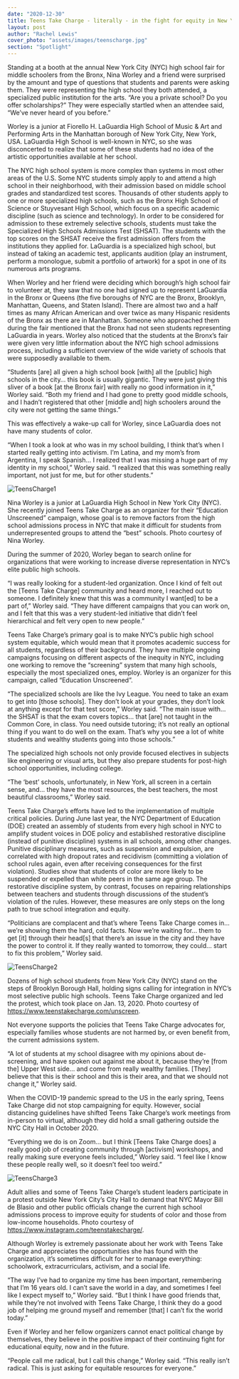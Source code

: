 ```yaml
---
date: "2020-12-30"
title: Teens Take Charge - literally - in the fight for equity in New York City schools
layout: post
author: "Rachel Lewis"
cover_photo: "assets/images/teenscharge.jpg"
section: "Spotlight"
---
```


Standing at a booth at the annual New York City (NYC) high school fair for middle schoolers from the Bronx, Nina Worley and a friend were surprised by the amount and type of questions that students and parents were asking them. They were representing the high school they both attended, a specialized public institution for the arts. “Are you a private school? Do you offer scholarships?” They were especially startled when an attendee said, “We’ve never heard of you before.”

Worley is a junior at Fiorello H. LaGuardia High School of Music & Art and Performing Arts in the Manhattan borough of New York City, New York, USA. LaGuardia High School is well-known in NYC, so she was disconcerted to realize that some of these students had no idea of the artistic opportunities available at her school.

The NYC high school system is more complex than systems in most other areas of the U.S. Some NYC students simply apply to and attend a high school in their neighborhood, with their admission based on middle school grades and standardized test scores. Thousands of other students apply to one or more specialized high schools, such as the Bronx High School of Science or Stuyvesant High School, which focus on a specific academic discipline (such as science and technology). In order to be considered for admission to these extremely selective schools, students must take the Specialized High Schools Admissions Test (SHSAT). The students with the top scores on the SHSAT receive the first admission offers from the institutions they applied for. LaGuardia is a specialized high school, but instead of taking an academic test, applicants audition (play an instrument, perform a monologue, submit a portfolio of artwork) for a spot in one of its numerous arts programs.

When Worley and her friend were deciding which borough’s high school fair to volunteer at, they saw that no one had signed up to represent LaGuardia in the Bronx or Queens (the five boroughs of NYC are the Bronx, Brooklyn, Manhattan, Queens, and Staten Island). There are almost two and a half times as many African American and over twice as many Hispanic residents of the Bronx as there are in Manhattan. Someone who approached them during the fair mentioned that the Bronx had not seen students representing LaGuardia in years. Worley also noticed that the students at the Bronx’s fair were given very little information about the NYC high school admissions process, including a sufficient overview of the wide variety of schools that were supposedly available to them.

“Students [are] all given a high school book [with] all the [public] high schools in the city… this book is usually gigantic. They were just giving this sliver of a book [at the Bronx fair] with really no good information in it,” Worley said. “Both my friend and I had gone to pretty good middle schools, and I hadn’t registered that other [middle and] high schoolers around the city were not getting the same things.”

This was effectively a wake-up call for Worley, since LaGuardia does not have many students of color.

“When I took a look at who was in my school building, I think that’s when I started really getting into activism. I’m Latina, and my mom’s from Argentina, I speak Spanish… I realized that I was missing a huge part of my identity in my school,” Worley said. “I realized that this was something really important, not just for me, but for other students.”

![TeensCharge1](/assets/images/teenscharge1.jpg)

Nina Worley is a junior at LaGuardia High School in New York City (NYC). She recently joined Teens Take Charge as an organizer for their “Education Unscreened” campaign, whose goal is to remove factors from the high school admissions process in NYC that make it difficult for students from underrepresented groups to attend the “best” schools. Photo courtesy of Nina Worley.

During the summer of 2020, Worley began to search online for organizations that were working to increase diverse representation in NYC’s elite public high schools.

“I was really looking for a student-led organization. Once I kind of felt out the [Teens Take Charge] community and heard more, I reached out to someone. I definitely knew that this was a community I want[ed] to be a part of,” Worley said. “They have different campaigns that you can work on, and I felt that this was a very student-led initiative that didn’t feel hierarchical and felt very open to new people.”

Teens Take Charge’s primary goal is to make NYC’s public high school system equitable, which would mean that it promotes academic success for all students, regardless of their background. They have multiple ongoing campaigns focusing on different aspects of the inequity in NYC, including one working to remove the “screening” system that many high schools, especially the most specialized ones, employ. Worley is an organizer for this campaign, called “Education Unscreened”.

“The specialized schools are like the Ivy League. You need to take an exam to get into [those schools]. They don’t look at your grades, they don’t look at anything except for that test score,” Worley said. “The main issue with… the SHSAT is that the exam covers topics… that [are] not taught in the Common Core, in class. You need outside tutoring; it’s not really an optional thing if you want to do well on the exam. That’s why you see a lot of white students and wealthy students going into those schools.”

The specialized high schools not only provide focused electives in subjects like engineering or visual arts, but they also prepare students for post-high school opportunities, including college.

“The ‘best’ schools, unfortunately, in New York, all screen in a certain sense, and… they have the most resources, the best teachers, the most beautiful classrooms,” Worley said.

Teens Take Charge’s efforts have led to the implementation of multiple critical policies. During June last year, the NYC Department of Education (DOE) created an assembly of students from every high school in NYC to amplify student voices in DOE policy and established restorative discipline (instead of punitive discipline) systems in all schools, among other changes. Punitive disciplinary measures, such as suspension and expulsion, are correlated with high dropout rates and recidivism (committing a violation of school rules again, even after receiving consequences for the first violation). Studies show that students of color are more likely to be suspended or expelled than white peers in the same age group. The restorative discipline system, by contrast, focuses on repairing relationships between teachers and students through discussions of the student’s violation of the rules. However, these measures are only steps on the long path to true school integration and equity.

“Politicians are complacent and that’s where Teens Take Charge comes in… we’re showing them the hard, cold facts. Now we’re waiting for… them to get [it] through their head[s] that there’s an issue in the city and they have the power to control it. If they really wanted to tomorrow, they could… start to fix this problem,” Worley said.

![TeensCharge2](/assets/images/teenscharge2.png)

Dozens of high school students from New York City (NYC) stand on the steps of Brooklyn Borough Hall, holding signs calling for integration in NYC’s most selective public high schools. Teens Take Charge organized and led the protest, which took place on Jan. 13, 2020. Photo courtesy of https://www.teenstakecharge.com/unscreen.

Not everyone supports the policies that Teens Take Charge advocates for, especially families whose students are not harmed by, or even benefit from, the current admissions system.

“A lot of students at my school disagree with my opinions about de-screening, and have spoken out against me about it, because they’re [from the] Upper West side… and come from really wealthy families. [They] believe that this is their school and this is their area, and that we should not change it,” Worley said.

When the COVID-19 pandemic spread to the US in the early spring, Teens Take Charge did not stop campaigning for equity. However, social distancing guidelines have shifted Teens Take Charge’s work meetings from in-person to virtual, although they did hold a small gathering outside the NYC City Hall in October 2020.

“Everything we do is on Zoom… but I think [Teens Take Charge does] a really good job of creating community through [activism] workshops, and really making sure everyone feels included,” Worley said. “I feel like I know these people really well, so it doesn’t feel too weird.”

![TeensCharge3](/assets/images/teenscharge3.jpg)

Adult allies and some of Teens Take Charge’s student leaders participate in a protest outside New York City’s City Hall to demand that NYC Mayor Bill de Blasio and other public officials change the current high school admissions process to improve equity for students of color and those from low-income households. Photo courtesy of https://www.instagram.com/teenstakecharge/.

Although Worley is extremely passionate about her work with Teens Take Charge and appreciates the opportunities she has found with the organization, it’s sometimes difficult for her to manage everything: schoolwork, extracurriculars, activism, and a social life.

“The way I’ve had to organize my time has been important, remembering that I’m 16 years old. I can’t save the world in a day, and sometimes I feel like I expect myself to,” Worley said. “But I think I have good friends that, while they’re not involved with Teens Take Charge, I think they do a good job of helping me ground myself and remember [that] I can’t fix the world today.”

Even if Worley and her fellow organizers cannot enact political change by themselves, they believe in the positive impact of their continuing fight for educational equity, now and in the future.

“People call me radical, but I call this change,” Worley said. “This really isn’t radical. This is just asking for equitable resources for everyone.”
